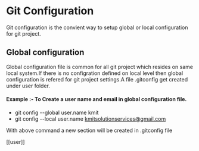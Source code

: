 # Git Configuration 
Git configuration is the convient way to setup global or local configuration for git project.
## Global configuration <br />
Global configuration file is common for all git project which resides on same local system.If there is no configration defined on local level then global configuration is refered for git project settings.A file .gitconfig get created under user folder. 

#### Example :- To Create a user name and email in global configuration file.
- git config --global user.name kmit
- git config --local user.name kmitsolutionservices@gmail.com

With above command a new section will be created in .gitconfig file

[[user]]


